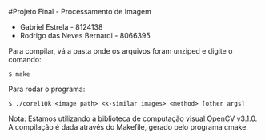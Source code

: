 #Projeto Final - Processamento de Imagem

- Gabriel Estrela             -  8124138
- Rodrigo das Neves Bernardi  -  8066395

Para compilar, vá a pasta onde os arquivos foram unziped e digite o comando:

	$ make


Para rodar o programa:

	$ ./corel10k <image path> <k-similar images> <method> [other args]



Nota: 	Estamos utilizando a biblioteca de computação visual OpenCV v3.1.0. 
		A compilação é dada através do Makefile, gerado pelo programa cmake.
